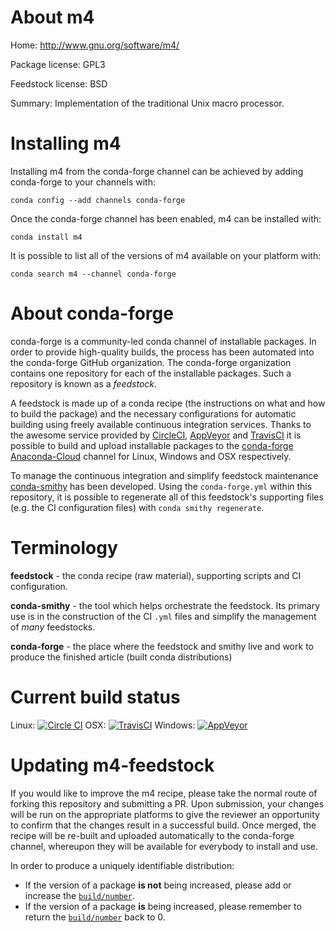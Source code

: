 About m4
========

Home: http://www.gnu.org/software/m4/

Package license: GPL3

Feedstock license: BSD

Summary: Implementation of the traditional Unix macro processor.



Installing m4
=============

Installing m4 from the conda-forge channel can be achieved by adding conda-forge to your channels with:

```
conda config --add channels conda-forge
```

Once the conda-forge channel has been enabled, m4 can be installed with:

```
conda install m4
```

It is possible to list all of the versions of m4 available on your platform with:

```
conda search m4 --channel conda-forge
```


About conda-forge
=================

conda-forge is a community-led conda channel of installable packages.
In order to provide high-quality builds, the process has been automated into the
conda-forge GitHub organization. The conda-forge organization contains one repository 
for each of the installable packages. Such a repository is known as a *feedstock*.

A feedstock is made up of a conda recipe (the instructions on what and how to build
the package) and the necessary configurations for automatic building using freely
available continuous integration services. Thanks to the awesome service provided by
[CircleCI](https://circleci.com/), [AppVeyor](http://www.appveyor.com/)
and [TravisCI](https://travis-ci.org/) it is possible to build and upload installable
packages to the [conda-forge](https://anaconda.org/conda-forge)
[Anaconda-Cloud](http://docs.anaconda.org/) channel for Linux, Windows and OSX respectively.

To manage the continuous integration and simplify feedstock maintenance
[conda-smithy](http://github.com/conda-forge/conda-smithy) has been developed.
Using the ``conda-forge.yml`` within this repository, it is possible to regenerate all of
this feedstock's supporting files (e.g. the CI configuration files) with ``conda smithy regenerate``.


Terminology
===========

**feedstock** - the conda recipe (raw material), supporting scripts and CI configuration.

**conda-smithy** - the tool which helps orchestrate the feedstock.
                   Its primary use is in the construction of the CI ``.yml`` files
                   and simplify the management of *many* feedstocks.

**conda-forge** - the place where the feedstock and smithy live and work to
                  produce the finished article (built conda distributions)

Current build status
====================
Linux: [![Circle CI](https://circleci.com/gh/conda-forge/m4-feedstock.svg?style=svg)](https://circleci.com/gh/conda-forge/m4-feedstock)
OSX: [![TravisCI](https://travis-ci.org/conda-forge/m4-feedstock.svg?branch=master)](https://travis-ci.org/conda-forge/m4-feedstock) 
Windows: [![AppVeyor](https://ci.appveyor.com/api/projects/status/github/conda-forge/m4-feedstock?svg=True)](https://ci.appveyor.com/project/conda-forge/m4-feedstock/branch/master)


Updating m4-feedstock
=====================

If you would like to improve the m4 recipe, please take the normal
route of forking this repository and submitting a PR. Upon submission, your changes will
be run on the appropriate platforms to give the reviewer an opportunity to confirm that the
changes result in a successful build. Once merged, the recipe will be re-built and uploaded
automatically to the conda-forge channel, whereupon they will be available for everybody to
install and use.

In order to produce a uniquely identifiable distribution:
 * If the version of a package **is not** being increased, please add or increase
   the [``build/number``](http://conda.pydata.org/docs/building/meta-yaml.html#build-number-and-string). 
 * If the version of a package **is** being increased, please remember to return
   the [``build/number``](http://conda.pydata.org/docs/building/meta-yaml.html#build-number-and-string)
   back to 0.
